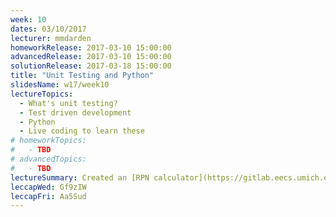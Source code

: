 ```yaml
---
week: 10
dates: 03/10/2017
lecturer: mmdarden
homeworkRelease: 2017-03-10 15:00:00
advancedRelease: 2017-03-10 15:00:00
solutionRelease: 2017-03-18 15:00:00
title: "Unit Testing and Python"
slidesName: w17/week10
lectureTopics:
  - What's unit testing?
  - Test driven development
  - Python
  - Live coding to learn these
# homeworkTopics:
#   - TBD
# advancedTopics:
#   - TBD
lectureSummary: Created an [RPN calculator](https://gitlab.eecs.umich.edu/mmdarden/c4cs-w17-rpn) in Python.
leccapWed: Gf9zIW
leccapFri: Aa5Sud
---
```

